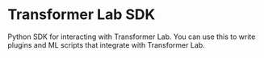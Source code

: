 # Transformer Lab SDK

Python SDK for interacting with Transformer Lab.
You can use this to write plugins and ML scripts that integrate with Transformer Lab.
